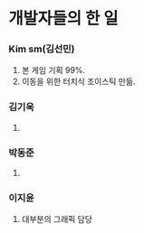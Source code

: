 # 개발자들의 한 일   

### Kim sm(김선민)  
1. 본 게임 기획 99%.
2. 이동을 위한 터치식 조이스틱 만듦.

### 김기욱  
1. 

### 박동준  
1.

### 이지윤
1. 대부분의 그래픽 담당